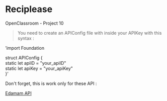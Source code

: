 # Reciplease
OpenClassroom - Project 10

> You need to create an APIConfig file with inside your APIKey with this syntax :  

’import Foundation  

struct APIConfig {  
    static let apiID = "your_apiID"  
    static let apiKey = "your_apiKey"  
}’  
  
Don't forget, this is work only for these API :  
 
[Edamam API](https://developer.edamam.com/edamam-docs-recipe-api)
